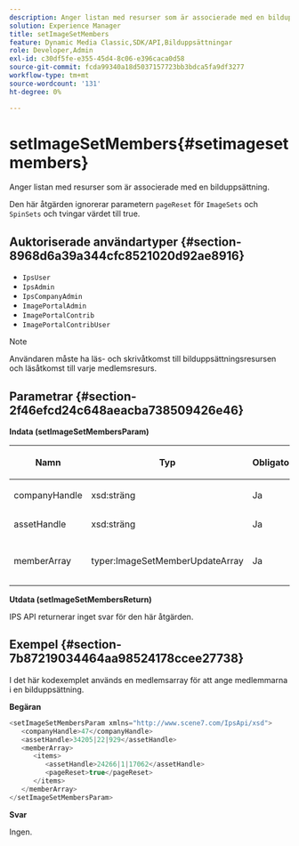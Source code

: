 ```yaml
---
description: Anger listan med resurser som är associerade med en bilduppsättning.
solution: Experience Manager
title: setImageSetMembers
feature: Dynamic Media Classic,SDK/API,Bilduppsättningar
role: Developer,Admin
exl-id: c30df5fe-e355-45d4-8c06-e396caca0d58
source-git-commit: fcda99340a18d5037157723bb3bdca5fa9df3277
workflow-type: tm+mt
source-wordcount: '131'
ht-degree: 0%

---
```


# setImageSetMembers{#setimagesetmembers}

Anger listan med resurser som är associerade med en bilduppsättning.

Den här åtgärden ignorerar parametern `pageReset` för `ImageSets` och `SpinSets` och tvingar värdet till true.

## Auktoriserade användartyper {#section-8968d6a39a344cfc8521020d92ae8916}

* `IpsUser`
* `IpsAdmin`
* `IpsCompanyAdmin`
* `ImagePortalAdmin`
* `ImagePortalContrib`
* `ImagePortalContribUser`

>[!NOTE]
>
>Användaren måste ha läs- och skrivåtkomst till bilduppsättningsresursen och läsåtkomst till varje medlemsresurs.

## Parametrar {#section-2f46efcd24c648aeacba738509426e46}

**Indata (setImageSetMembersParam)**

<table id="table_0CBBB65BCEFD4125A4069A080DFC873A"> 
 <thead> 
  <tr> 
   <th colname="col1" class="entry"> <p>Namn </p> </th> 
   <th colname="col2" class="entry"> <p>Typ </p> </th> 
   <th colname="col3" class="entry"> <p>Obligatoriskt </p> </th> 
   <th colname="col4" class="entry"> <p>Beskrivning </p> </th> 
  </tr> 
 </thead>
 <tbody> 
  <tr> 
   <td colname="col1"> <p><span class="codeph"> <span class="varname"> companyHandle</span> </span> </p> </td> 
   <td colname="col2"> <p><span class="codeph"> xsd:sträng</span> </p> </td> 
   <td colname="col3"> <p>Ja </p> </td> 
   <td colname="col4"> <p>Företagshandtag. </p> </td> 
  </tr> 
  <tr> 
   <td colname="col1"> <span class="codeph"> <span class="varname"> assetHandle</span> </span> </td> 
   <td colname="col2"> <span class="codeph"> xsd:sträng</span> </td> 
   <td colname="col3"> Ja </td> 
   <td colname="col4"> Handtag för bilduppsättning. </td> 
  </tr> 
  <tr> 
   <td colname="col1"> <span class="codeph"> <span class="varname"> memberArray</span> </span> </td> 
   <td colname="col2"> <span class="codeph"> typer:ImageSetMemberUpdateArray</span> </td> 
   <td colname="col3"> Ja </td> 
   <td colname="col4"> En array med resursmedlemmar som tillhör bilduppsättningen. </td> 
  </tr> 
 </tbody> 
</table>

**Utdata (setImageSetMembersReturn)**

IPS API returnerar inget svar för den här åtgärden.

## Exempel {#section-7b87219034464aa98524178ccee27738}

I det här kodexemplet används en medlemsarray för att ange medlemmarna i en bilduppsättning.

**Begäran**

```java
<setImageSetMembersParam xmlns="http://www.scene7.com/IpsApi/xsd">
   <companyHandle>47</companyHandle>
   <assetHandle>34205|22|929</assetHandle>
   <memberArray>
      <items>
         <assetHandle>24266|1|17062</assetHandle>
         <pageReset>true</pageReset>
      </items>
   </memberArray>
</setImageSetMembersParam>
```

**Svar**

Ingen.
